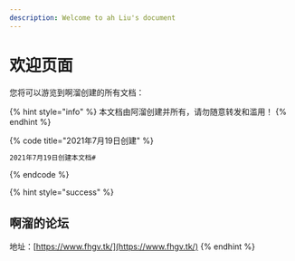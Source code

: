 ```yaml
---
description: Welcome to ah Liu's document
---
```


# 欢迎页面
您将可以游览到啊溜创建的所有文档：



{% hint style="info" %}
&#x20;本文档由阿溜创建并所有，请勿随意转发和滥用！
{% endhint %}

{% code title="2021年7月19日创建" %}
```bash
2021年7月19日创建本文档#
```
{% endcode %}

{% hint style="success" %}
## 啊溜的论坛

地址：[https://www.fhgv.tk/](https://www.fhgv.tk/)
{% endhint %}
